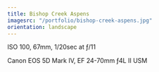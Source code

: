 ```yaml
---
title: Bishop Creek Aspens
imagesrc: "/portfolio/bishop-creek-aspens.jpg"
orientation: landscape
---
```


ISO 100, 67mm, 1/20sec at ƒ/11

Canon EOS 5D Mark IV, EF 24-70mm ƒ4L II USM
